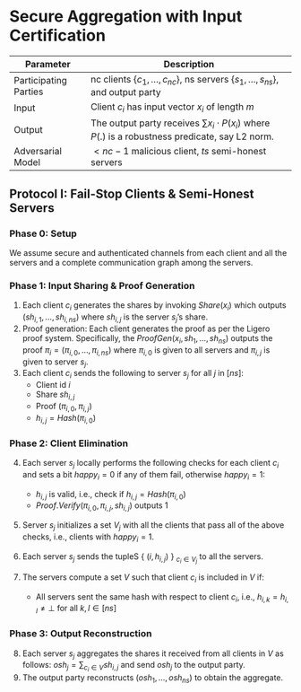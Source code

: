 # **Secure Aggregation with Input Certification**

| Parameter              | Description                                                                              |
|------------------------|------------------------------------------------------------------------------------------|
| Participating Parties  | nc clients $\{c_1, \ldots, c_{nc}\}$, ns servers $\{s_1, \ldots, s_{ns}\}$, and output party |
| Input                  | Client $c_i$ has input vector $x_i$ of length $m$                                          |
| Output                 | The output party receives $\sum x_i \cdot P(x_i)$ where $P(.)$ is a robustness predicate, say L2 norm. |
| Adversarial Model      | $< nc - 1$ malicious client, $ts$ semi-honest servers                                         |


## Protocol I: Fail-Stop Clients & Semi-Honest Servers


### Phase 0: Setup
We assume secure and authenticated channels from each client and all the servers and a complete communication graph among the servers.

### Phase 1: Input Sharing & Proof Generation
1. Each client $c_i$ generates the shares by invoking $Share(x_i)$ which outputs $(sh_{i,1}, \ldots, sh_{i,ns})$ where $sh_{i,j}$ is the server $s_j$’s share.
2. Proof generation: Each client generates the proof as per the Ligero proof system. Specifically, the $ProofGen(x_i, sh_1, \ldots, sh_{ns})$ outputs the proof $\pi_i = (\pi_{i,0}, \ldots, \pi_{i,ns})$ where $\pi_{i,0}$ is given to all servers and $\pi_{i,j}$ is given to server $s_j$.
3. Each client $c_i$ sends the following to server $s_j$ for all $j$ in $[ns]$:
	- Client id $i$
	- Share $sh_{i,j}$
	- Proof $(\pi_{i,0}, \pi_{i,j})$
	- $h_{i,j} = Hash(\pi_{i,0})$

### Phase 2: Client Elimination
4. Each server $s_j$ locally performs the following checks for each client $c_i$ and sets a bit $happy_i = 0$ if any of them fail, otherwise $happy_i = 1$:
	- $h_{i,j}$ is valid, i.e., check if $h_{i,j} = Hash(\pi_{i,0})$
	- $Proof.Verify(\pi_{i,0}, \pi_{i,j}, sh_{i,j})$ outputs 1
		<!--- - (Ligero Hash Check) The hash of the received input column matches the hash received as part of the proof $\pi_{i,0}$
		- (Ligero Degree test) The random linear combination of the input column (with respect to the given randomness) matches the corresponding entry in the output of the degree test (for the input).
		- (Ligero Linear test) Checks that the shares $sh_{i,j}$ are a linear combination of the inputs used in the proof $\pi_{i,0}$ -->

5. Server $s_j$ initializes a set $V_j$ with all the clients that pass all of the above checks, i.e., clients with $happy_i = 1$.
6. Each server $s_j$ sends the tupleS \{ $(i, h_{i,j})$ \} $_{c_i \in V_j}$ to all the servers.
7. The servers compute a set $V$ such that client $c_i$ is included in $V$ if:
	<!--- - All servers sent messages of the form $(c_i.id, *)$ -->
	- All servers sent the same hash with respect to client $c_i$, i.e., $h_{i,k} = h_{i,l} \neq \bot$ for all $k, l \in [ns]$

### Phase 3: Output Reconstruction
8. Each server $s_j$ aggregates the shares it received from all clients in $V$ as follows: $osh_j = \sum_{c_i\in V} sh_{i,j}$ and send $osh_j$ to the output party.
9. The output party reconstructs $(osh_1, \ldots, osh_{ns})$ to obtain the aggregate.

